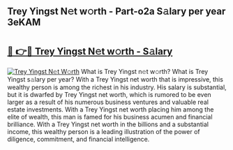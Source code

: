 ## Trey Yingst N𝚎t w𝚘rth - Part-o2a S𝚊lary per year 3eKAM

# <h2><a href="http://gc1o88y.nevu.top/?p=Trey+Yingst">🔗 👉🔴 Trey Yingst N𝚎t w𝚘rth - S𝚊lary</a></h2>

[![Trey Yingst N𝚎t W𝚘rth](https://i.imgur.com/Oavwk0R.jpeg)](http://gc1o88y.nevu.top/?p=Trey+Yingst)
What is Trey Yingst n𝚎t w𝚘rth? What is Trey Yingst s𝚊lary per year?
With a Trey Yingst net worth that is impressive, this wealthy person is among the richest in his industry. His salary is substantial, but it is dwarfed by Trey Yingst net worth, which is rumored to be even larger as a result of his numerous business ventures and valuable real estate investments. With a Trey Yingst net worth placing him among the elite of wealth, this man is famed for his business acumen and financial brilliance. With a Trey Yingst net worth in the billions and a substantial income, this wealthy person is a leading illustration of the power of diligence, commitment, and financial intelligence.
